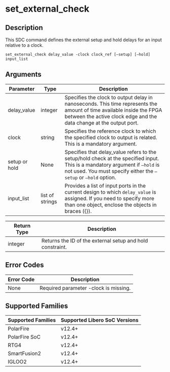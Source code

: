 # set_external_check

## Description 

This SDC command defines the external setup and hold delays for an input relative to a clock.

```
set_external_check delay_value -clock clock_ref [–setup] [–hold] input_list
```

## Arguments 

|Parameter|Type|Description|
|---------|----|-----------|
|delay_value|integer|Specifies the clock to output delay in nanoseconds. This time represents the amount of time available inside the FPGA between the active clock edge and the data change at the output port.|
|clock|string|Specifies the reference clock to which the specified clock to output is related. This is a mandatory argument.|
|setup or hold|None|Specifies that delay_value refers to the setup/hold check at the specified input. This is a mandatory argument if `–hold` is not used. You must specify either the `–setup` or `–hold` option.|
|input_list|list of strings|Provides a list of input ports in the current design to which `delay_value` is assigned. If you need to specify more than one object, enclose the objects in braces ({}).|

|Return Type|Description|
|-----------|-----------|
|integer|Returns the ID of the external setup and hold constraint.|

## Error Codes 

|Error Code|Description|
|----------|-----------|
|None|Required parameter -clock is missing.|

## Supported Families 

|Supported Families|Supported Libero SoC Versions|
|------------------|-----------------------------|
|PolarFire|v12.4+|
|PolarFire SoC|v12.4+|
|RTG4|v12.4+|
|SmartFusion2|v12.4+|
|IGLOO2|v12.4+|

